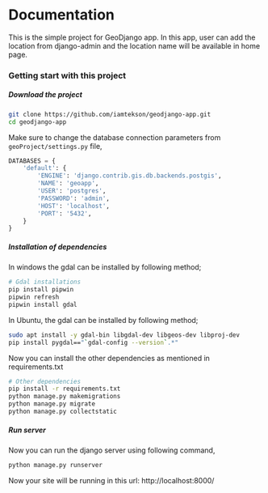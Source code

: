 # Documentation
This is the simple project for GeoDjango app. In this app, user can add the location from django-admin and the location name will be available in home page.

### Getting start with this project

##### Download the project

```bash
git clone https://github.com/iamtekson/geodjango-app.git
cd geodjango-app
```

Make sure to change the database connection parameters from `geoProject/settings.py` file,

```python
DATABASES = {
    'default': {
        'ENGINE': 'django.contrib.gis.db.backends.postgis',
        'NAME': 'geoapp',
        'USER': 'postgres',
        'PASSWORD': 'admin',
        'HOST': 'localhost',
        'PORT': '5432',
    }
}
```

##### Installation of dependencies

In windows the gdal can be installed by following method;
```bash
# Gdal installations
pip install pipwin
pipwin refresh
pipwin install gdal
```

In Ubuntu, the gdal can be installed by following method;

```bash
sudo apt install -y gdal-bin libgdal-dev libgeos-dev libproj-dev
pip install pygdal=="`gdal-config --version`.*"
```

Now you can install the other dependencies as mentioned in requirements.txt
```bash
# Other dependencies
pip install -r requirements.txt
python manage.py makemigrations
python manage.py migrate
python manage.py collectstatic
```

##### Run server
Now you can run the django server using following command,

```bash
python manage.py runserver
```

Now your site will be running in this url: http://localhost:8000/